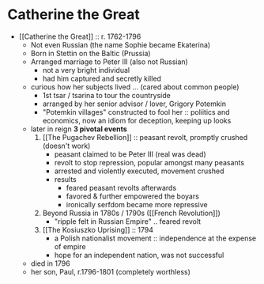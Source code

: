 # Catherine the Great
- [[Catherine the Great]] :: r. 1762-1796
	- Not even Russian (the name Sophie became Ekaterina)
	- Born in Stettin on the Baltic (Prussia)
	- Arranged marriage to Peter III (also not Russian)
		- not a very bright individual
		- had him captured and secretly killed
	- curious how her subjects lived ... (cared about common people)
		- 1st tsar / tsarina to tour the countryside
		- arranged by her senior advisor / lover, Grigory Potemkin
		- "Potemkin villages" constructed to fool her :: poliitics and economics, now an idiom for deception, keeping up looks
	- later in reign **3 pivotal events**
		1.  [[The Pugachev Rebellion]] :: peasant revolt, promptly crushed (doesn't work)
			- peasant claimed to be Peter III (real was dead)
			- revolt to stop repression, popular amongst many peasants
			- arrested and violently executed, movement crushed
			- results
				- feared peasant revolts afterwards
				- favored & further empowered the boyars
				- ironically serfdom became more repressive
		2. Beyond Russia in 1780s / 1790s ([[French Revolution]])
			- "ripple felt in Russian Empire" .. feared revolt
		3. [[The Kosiuszko Uprising]] :: 1794
			- a Polish nationalist movement :: independence at the expense of empire
			- hope for an independent nation, was not successful
	- died in 1796
	- her son, Paul, r.1796-1801 (completely worthless)